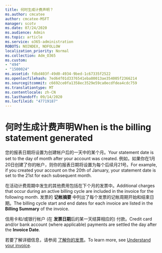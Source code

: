 ```yaml
---
title: 何时生成计费声明？
ms.author: cmcatee
author: cmcatee-MSFT
manager: scotv
ms.date: 07/24/2020
ms.audience: Admin
ms.topic: article
ms.service: o365-administration
ROBOTS: NOINDEX, NOFOLLOW
localization_priority: Normal
ms.collection: Adm_O365
ms.custom:
- "494"
- "1500024"
ms.assetid: fdbd403f-49d0-4934-9bed-1c67335f2522
ms.openlocfilehash: 7ed64f01d3376541eba80013ae354005f2366214
ms.sourcegitcommit: c6692ce0fa1358ec3529e59ca0ecdfdea4cdc759
ms.translationtype: MT
ms.contentlocale: zh-CN
ms.lasthandoff: 09/14/2020
ms.locfileid: "47719187"
---
```

# <a name="when-is-the-billing-statement-generated"></a><span data-ttu-id="76d54-102">何时生成计费声明</span><span class="sxs-lookup"><span data-stu-id="76d54-102">When is the billing statement generated</span></span>

<span data-ttu-id="76d54-103">您的报表日期将设置为创建帐户后的一天中的某个月。</span><span class="sxs-lookup"><span data-stu-id="76d54-103">Your statement date is set to the day of month after your account was created.</span></span> <span data-ttu-id="76d54-104">例如，如果你在1月20日创建了你的帐户，则你的报表日期将设置为每个后续月21号。</span><span class="sxs-lookup"><span data-stu-id="76d54-104">For example, if you created your account on the 20th of January, your statement date is set to the 21st for each subsequent month.</span></span>

<span data-ttu-id="76d54-105">在活动计费周期中发生的其他费用包括在下个月的发票中。</span><span class="sxs-lookup"><span data-stu-id="76d54-105">Additional charges that occur during an active billing cycle are included in the invoice for the following month.</span></span> <span data-ttu-id="76d54-106">发票的 **记帐摘要** 中列出了每个发票的记帐周期开始和结束日期。</span><span class="sxs-lookup"><span data-stu-id="76d54-106">The billing cycle start and end dates for each invoice are listed in the **Billing Summary** of the invoice.</span></span>

<span data-ttu-id="76d54-107">信用卡和/或银行帐户 (在 **发票日期**后的某一天结算相应的) 付款。</span><span class="sxs-lookup"><span data-stu-id="76d54-107">Credit card and/or bank account (where applicable) payments are settled the day after the **Invoice Date**.</span></span>
  
<span data-ttu-id="76d54-108">若要了解详细信息，请参阅 [了解你的发票](https://docs.microsoft.com/microsoft-365/commerce/billing-and-payments/understand-your-invoice2)。</span><span class="sxs-lookup"><span data-stu-id="76d54-108">To learn more, see [Understand your invoice](https://docs.microsoft.com/microsoft-365/commerce/billing-and-payments/understand-your-invoice2).</span></span>